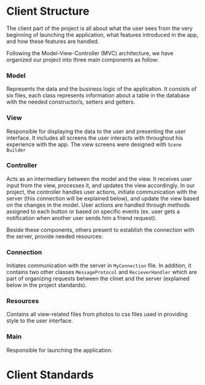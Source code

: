 # Client Structure
The client part of the project is all about what the user sees from the very beginning of launching the application, what features introduced in the app, and how these features are handled.

Following the Model-View-Controller (MVC) architecture, we have organized our project into three main components as follow:
### Model 
Represents the data and the business logic of the application. It consists of six files, each class represents information about a table in the database with the needed constructor/s, setters and getters.
### View 
Responsible for displaying the data to the user and presenting the user interface. It includes all screens the user interacts with throughout his experience with the app. The view screens were designed with `Scene Builder`
### Controller
Acts as an intermediary between the model and the view. It receives user input from the view, processes it, and updates the view accordingly. In our project, the controller handles user actions, initiate communication with the server (this connection will be explained below), and update the view based on the changes in the model. User actions are handled through methods assigned to each button or based on specific events (ex. user gets a notification when another user sends him a friend request).


Beside these components, others present to establish the connection with the server, provide needed resources:
### Connection
Initiates communication with the server in `MyConnection` file. In addition, it contains two other classes `MessageProtocol` and `RecieverHandler` which are part of organizing requests between the clinet and the server (explained below in the project standards).
### Resources
Contains all view-related files from photos to css files used in providing style to the user interface.
### Main
Responsible for launching the application.

# Client Standards


